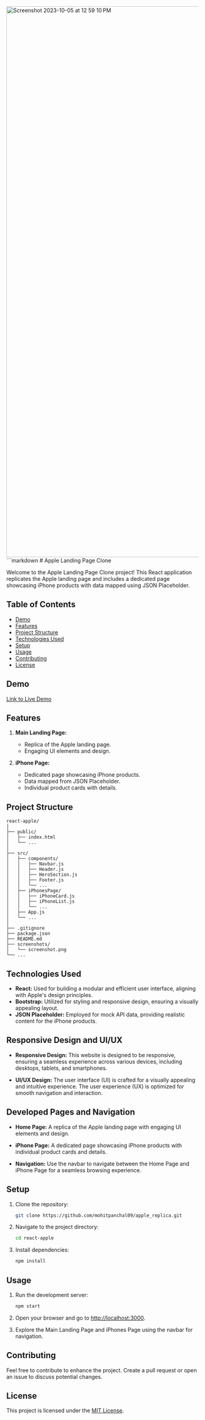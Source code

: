 <img width="1440" alt="Screenshot 2023-10-05 at 12 59 10 PM" src="https://media.discordapp.net/attachments/1134172030699323465/1189290796093034706/Screenshot_2023-12-27_at_1.02.26_AM.png?ex=659da05d&is=658b2b5d&hm=cc663818870086b387744c7c2328dc78b90ac52735246f90975b014263495701&=&format=webp&quality=lossless&width=2004&height=1054">
```markdown
# Apple Landing Page Clone

Welcome to the Apple Landing Page Clone project! This React application replicates the Apple landing page and includes a dedicated page showcasing iPhone products with data mapped using JSON Placeholder.

## Table of Contents

- [Demo](#demo)
- [Features](#features)
- [Project Structure](#project-structure)
- [Technologies Used](#technologies-used)
- [Setup](#setup)
- [Usage](#usage)
- [Contributing](#contributing)
- [License](#license)

## Demo

[Link to Live Demo](https://apple-replica-delta.vercel.app/)



## Features

1. **Main Landing Page:**
   - Replica of the Apple landing page.
   - Engaging UI elements and design.

2. **iPhone Page:**
   - Dedicated page showcasing iPhone products.
   - Data mapped from JSON Placeholder.
   - Individual product cards with details.

## Project Structure

```plaintext
react-apple/
│
├── public/
│   ├── index.html
│   └── ...
│
├── src/
│   ├── components/
│   │   ├── Navbar.js
│   │   ├── Header.js
│   │   ├── HeroSection.js
│   │   ├── Footer.js
│   │   └── ...
│   ├── iPhonesPage/
│   │   ├── iPhoneCard.js
│   │   ├── iPhoneList.js
│   │   └── ...
│   ├── App.js
│   └── ...
│
├── .gitignore
├── package.json
├── README.md
├── screenshots/
│   └── screenshot.png
└── ...
```

## Technologies Used

- **React:** Used for building a modular and efficient user interface, aligning with Apple's design principles.
- **Bootstrap:** Utilized for styling and responsive design, ensuring a visually appealing layout.
- **JSON Placeholder:** Employed for mock API data, providing realistic content for the iPhone products.

## Responsive Design and UI/UX

- **Responsive Design:** This website is designed to be responsive, ensuring a seamless experience across various devices, including desktops, tablets, and smartphones.

- **UI/UX Design:** The user interface (UI) is crafted for a visually appealing and intuitive experience. The user experience (UX) is optimized for smooth navigation and interaction.

## Developed Pages and Navigation

- **Home Page:** A replica of the Apple landing page with engaging UI elements and design.

- **iPhone Page:** A dedicated page showcasing iPhone products with individual product cards and details.

- **Navigation:** Use the navbar to navigate between the Home Page and iPhone Page for a seamless browsing experience.

## Setup

1. Clone the repository:

   ```bash
   git clone https://github.com/mohitpanchal09/apple_replica.git
   ```

2. Navigate to the project directory:

   ```bash
   cd react-apple
   ```

3. Install dependencies:

   ```bash
   npm install
   ```

## Usage

1. Run the development server:

   ```bash
   npm start
   ```

2. Open your browser and go to [http://localhost:3000](http://localhost:3000).

3. Explore the Main Landing Page and iPhones Page using the navbar for navigation.

## Contributing

Feel free to contribute to enhance the project. Create a pull request or open an issue to discuss potential changes.

## License

This project is licensed under the [MIT License](LICENSE).
```
